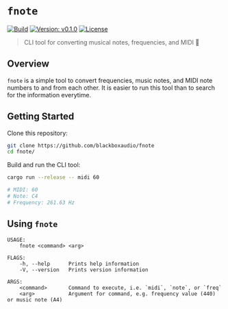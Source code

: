 # `fnote`

[![Build](https://github.com/blackboxaudio/fnote/actions/workflows/ci.build.yml/badge.svg)](https://github.com/blackboxaudio/fnote/actions/workflows/ci.build.yml)
[![Version: v0.1.0](https://img.shields.io/badge/Version-v0.1.0-blue.svg)](https://github.com/blackboxaudio/fnote)
[![License](https://img.shields.io/badge/License-MIT-yellow)](https://github.com/blackboxaudio/fnote/blob/develop/LICENSE)

> CLI tool for converting musical notes, frequencies, and MIDI 🎵

## Overview

`fnote` is a simple tool to convert frequencies, music notes, and MIDI note numbers to and from each other.
It is easier to run this tool than to search for the information everytime.

## Getting Started 

Clone this repository:
```bash
git clone https://github.com/blackboxaudio/fnote
cd fnote/
```

Build and run the CLI tool:
```bash
cargo run --release -- midi 60

# MIDI: 60
# Note: C4
# Frequency: 261.63 Hz
```

## Using `fnote`

```
USAGE:
    fnote <command> <arg>
    
FLAGS:
    -h, --help      Prints help information
    -V, --version   Prints version information
    
ARGS:
    <command>       Command to execute, i.e. `midi`, `note`, or `freq`
    <arg>           Argument for command, e.g. frequency value (440) or music note (A4)
```
